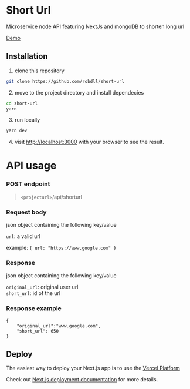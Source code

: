 # **Short Url**

Microservice node API featuring NextJs and mongoDB to shorten long url

[Demo](https://short-url-six-sigma.vercel.app/)

## **Installation**

1. clone this repository

```bash
git clone https://github.com/robdll/short-url
```

2. move to the project directory and install dependecies

```bash
cd short-url
yarn
```

3. run locally

```bash
yarn dev
```

4. visit [http://localhost:3000](http://localhost:3000) with your browser to see the result.

# **API usage**

### **POST endpoint**

> `<projecturl>`/api/shorturl

### **Request body**

json object containing the following key/value

`url`: a valid url

example: `{ url: "https://www.google.com" }`

### **Response**

json object containing the following key/value

`original_url`: original user url  
`short_url`: id of the url

### **Response example**

```
{
    "original_url":"www.google.com",
    "short_url": 650
}
```

## Deploy

The easiest way to deploy your Next.js app is to use the [Vercel Platform](https://vercel.com/new?utm_medium=default-template&filter=next.js&utm_source=create-next-app&utm_campaign=create-next-app-readme)

Check out [Next.js deployment documentation](https://nextjs.org/docs/deployment) for more details.
